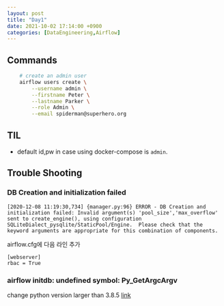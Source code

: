 ```yaml
---
layout: post
title: "Day1"
date: 2021-10-02 17:14:00 +0900
categories: [DataEngineering,Airflow]
---
```


## Commands

``` sh
    # create an admin user
    airflow users create \
        --username admin \
        --firstname Peter \
        --lastname Parker \
        --role Admin \
        --email spiderman@superhero.org
```

## TIL
- default id,pw in case using docker-compose is ```admin```.

## Trouble Shooting

### DB Creation and initialization failed
```[2020-12-08 11:19:30,734] {manager.py:96} ERROR - DB Creation and initialization failed: Invalid argument(s) 'pool_size','max_overflow' sent to create_engine(), using configuration SQLiteDialect_pysqlite/StaticPool/Engine.  Please check that the keyword arguments are appropriate for this combination of components.```

airflow.cfg에 다음 라인 추가

```
[webserver]
rbac = True
```

### airflow initdb: undefined symbol: Py_GetArgcArgv
change python version larger than 3.8.5 [link](https://stackoverflow.com/questions/60684146/airflow-initdb-undefined-symbol-py-getargcargv)